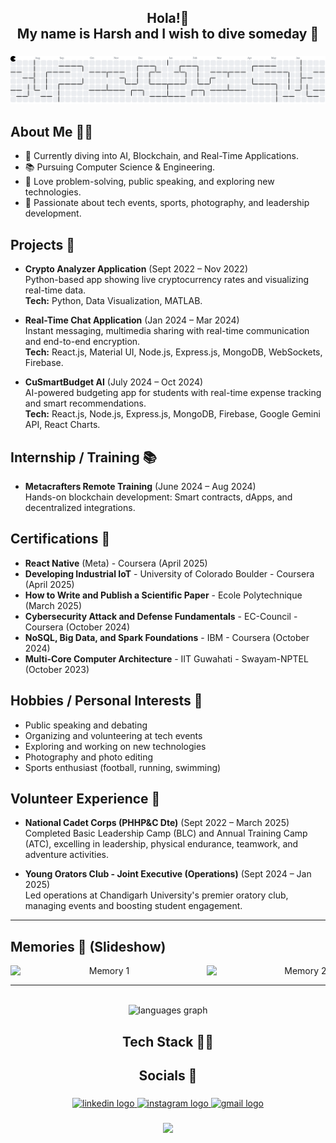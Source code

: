 <h2 align="center">Hola!👋<br>My name is Harsh and I wish to dive someday 🌊</h2>

###

<picture>
  <source media="(prefers-color-scheme: dark)" srcset="https://raw.githubusercontent.com/HARSH-YADAV-GLITCH/harsh-yadav-glitch/output/pacman-contribution-graph-dark.svg">
  <source media="(prefers-color-scheme: light)" srcset="https://raw.githubusercontent.com/HARSH-YADAV-GLITCH/harsh-yadav-glitch/output/pacman-contribution-graph.svg">
  <img alt="pacman contribution graph" src="https://raw.githubusercontent.com/HARSH-YADAV-GLITCH/harsh-yadav-glitch/output/pacman-contribution-graph.svg">
</picture>

###

## About Me 🧑‍💻
- 🔭 Currently diving into AI, Blockchain, and Real-Time Applications.
- 📚 Pursuing Computer Science & Engineering.
- 🧠 Love problem-solving, public speaking, and exploring new technologies.
- 🎯 Passionate about tech events, sports, photography, and leadership development.

## Projects 🚀
- **Crypto Analyzer Application** (Sept 2022 – Nov 2022)  
  Python-based app showing live cryptocurrency rates and visualizing real-time data.  
  **Tech:** Python, Data Visualization, MATLAB.

- **Real-Time Chat Application** (Jan 2024 – Mar 2024)  
  Instant messaging, multimedia sharing with real-time communication and end-to-end encryption.  
  **Tech:** React.js, Material UI, Node.js, Express.js, MongoDB, WebSockets, Firebase.

- **CuSmartBudget AI** (July 2024 – Oct 2024)  
  AI-powered budgeting app for students with real-time expense tracking and smart recommendations.  
  **Tech:** React.js, Node.js, Express.js, MongoDB, Firebase, Google Gemini API, React Charts.

## Internship / Training 📚
- **Metacrafters Remote Training** (June 2024 – Aug 2024)  
  Hands-on blockchain development: Smart contracts, dApps, and decentralized integrations.

## Certifications 📜
- **React Native** (Meta) - Coursera (April 2025)
- **Developing Industrial IoT** - University of Colorado Boulder - Coursera (April 2025)
- **How to Write and Publish a Scientific Paper** - Ecole Polytechnique (March 2025)
- **Cybersecurity Attack and Defense Fundamentals** - EC-Council - Coursera (October 2024)
- **NoSQL, Big Data, and Spark Foundations** - IBM - Coursera (October 2024)
- **Multi-Core Computer Architecture** - IIT Guwahati - Swayam-NPTEL (October 2023)

## Hobbies / Personal Interests 🎯
- Public speaking and debating
- Organizing and volunteering at tech events
- Exploring and working on new technologies
- Photography and photo editing
- Sports enthusiast (football, running, swimming)

## Volunteer Experience 🤝
- **National Cadet Corps (PHHP&C Dte)** (Sept 2022 – March 2025)  
  Completed Basic Leadership Camp (BLC) and Annual Training Camp (ATC), excelling in leadership, physical endurance, teamwork, and adventure activities.

- **Young Orators Club - Joint Executive (Operations)** (Sept 2024 – Jan 2025)  
  Led operations at Chandigarh University's premier oratory club, managing events and boosting student engagement.

---

## Memories 📸 (Slideshow)
<div align="center" style="overflow-x: auto; white-space: nowrap;">
  <img src="https://drive.google.com/uc?id=1nSM25kFQ6Hs1w9FU0aAdK7mymWaV4Jha" alt="Memory 1" width="300" style="display:inline-block; margin-right: 10px;" />
  <img src="https://drive.google.com/uc?id=12vrvOvEWpqVi-zIw9_xEsxEVFOy44yWD" alt="Memory 2" width="300" style="display:inline-block; margin-right: 10px;" />
  <img src="https://drive.google.com/uc?id=16_1SexBq9RQkYupYvkUjdUMlNS70NL5L" alt="Memory 3" width="300" style="display:inline-block; margin-right: 10px;" />
  <img src="https://drive.google.com/uc?id=1FZkH6QSZItgiUjhiPB4GpQYdx06SY9g-" alt="Memory 4" width="300" style="display:inline-block; margin-right: 10px;" />
  <img src="https://drive.google.com/uc?id=1wQEC9yxvJJYKfpqFLsXhcAOnvGkQSpEl" alt="Memory 5" width="300" style="display:inline-block; margin-right: 10px;" />
  <img src="https://drive.google.com/uc?id=1QrkjDJtAQdW_Xv-RcbBOJtbmtp2bAQcr" alt="Memory 6" width="300" style="display:inline-block; margin-right: 10px;" />
  <img src="https://drive.google.com/uc?id=1IO6hogJSk2FOC1nGzl1eTsiSEE6mJCgx" alt="Memory 7" width="300" style="display:inline-block; margin-right: 10px;" />
</div>


---

<br clear="both">

<div align="center">
  <img src="https://github-readme-stats.vercel.app/api/top-langs?username=HARSH-YADAV-GLITCH&locale=en&hide_title=false&layout=compact&card_width=250&langs_count=5&theme=dracula&hide_border=false" height="100" alt="languages graph" />
</div>

###

<h2 align="center">Tech Stack 🧑‍💻</h2>

###

<div align="center">
  <!-- your existing tech stack icons remain unchanged -->
</div>

###

<h2 align="center">Socials 🍾</h2>

###

<div align="center">
  <a href="http://www.linkedin.com/in/harsh10yadav" target="_blank">
    <img src="https://raw.githubusercontent.com/maurodesouza/profile-readme-generator/master/src/assets/icons/social/linkedin/default.svg" width="52" height="40" alt="linkedin logo" />
  </a>
  <a href="https://www.instagram.com/.harsh_yadav./" target="_blank">
    <img src="https://raw.githubusercontent.com/maurodesouza/profile-readme-generator/master/src/assets/icons/social/instagram/default.svg" width="52" height="40" alt="instagram logo" />
  </a>
  <a href="mailto:harshkumar032004@gmail.com" target="_blank">
    <img src="https://raw.githubusercontent.com/maurodesouza/profile-readme-generator/master/src/assets/icons/social/gmail/default.svg" width="52" height="40" alt="gmail logo" />
  </a>
</div>

###

<div align="center">
  <img height="170" src="https://media4.giphy.com/media/v1.Y2lkPTc5MGI3NjExdGdreWVzbHk4ZXJtOHJ2MTZuNGxxeDBobXQ1dWw1aDB4Z3R5eGttdSZlcD12MV9pbnRlcm5hbF9naWZfYnlfaWQmY3Q9Zw/JqmupuTVZYaQX5s094/giphy.gif" />
</div>

###
